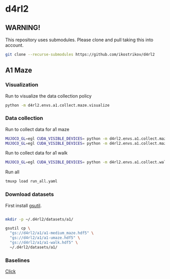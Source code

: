 # d4rl2

## WARNING!

This repository uses submodules. Please clone and pull taking this into account.

```bash
git clone --recurse-submodules https://github.com/ikostrikov/d4rl2
```

## A1 Maze

### Visualization 

Run to visualize the data collection policy
```bash
python -m d4rl2.envs.a1.collect.maze.visualize
```

### Data collection 

Run to collect data for a1 maze
```bash
MUJOCO_GL=egl CUDA_VISIBLE_DEVICES= python -m d4rl2.envs.a1.collect.maze.collect --maze_name=umaze
MUJOCO_GL=egl CUDA_VISIBLE_DEVICES= python -m d4rl2.envs.a1.collect.maze.collect --maze_name=medium_maze
```

Run to collect data for a1 walk
```bash
MUJOCO_GL=egl CUDA_VISIBLE_DEVICES= python -m d4rl2.envs.a1.collect.walk.train_online
```

Run all
```bash
tmuxp load run_all.yaml
```

### Download datasets

First install [gsutil](https://cloud.google.com/storage/docs/gsutil_install#deb).

```bash

mkdir -p ~/.d4rl2/datasets/a1/

gsutil cp \
  "gs://d4rl2/a1/a1-medium_maze.hdf5" \
  "gs://d4rl2/a1/a1-umaze.hdf5" \
  "gs://d4rl2/a1/a1-walk.hdf5" \
  ~/.d4rl2/datasets/a1/
```

### Baselines 

[Click](baselines)
